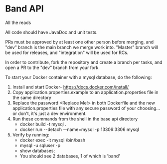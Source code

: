 # Band API

All the reads

All code should have JavaDoc and unit tests. 

PRs must be approved by at least one other person before merging, and "dev" branch is the main branch we merge work into. "Master" branch will be used for releases, and "integration" will be used for RCs.

In order to contribute, fork the repository and create a branch per tasks, and open a PR to the "dev" branch from your fork.


To start your Docker container with a mysql database, do the following:
1. Install and start Docker-  https://docs.docker.com/install/
2. Copy application.properties.example to an application.properties file in the same directory
3. Replace the password <Replace Me!> in both Dockerfile and the new application.properties file with any secure password of your choosing... or don't, it's just a dev environment.
4. Run these commands from the shell in the base api directory
    - docker build -t mysql .
    - docker run --detach --name=mysql -p 13306:3306 mysql
5. Verify by running:
    - docker exec -it mysql /bin/bash
    - mysql -u sqluser -p
    - show databases;
    - You should see 2 databases, 1 of which is 'band'